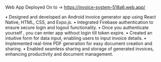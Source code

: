 Web App Deployed On to -> 
                          https://invoice-system-518a6.web.app/

• Designed and developed an Android invoice generator app using React Native, HTML, CSS, and Expo.js.
• Integrated Firebase authentication to ensure secure login and logout functionality.
• Once you authenticate yourself , you can enter app without login till token expire.
• Created an intuitive form for data input, enabling users to input invoice details.
• Implemented real-time PDF generation for easy document creation and sharing.
• Enabled seamless sharing and storage of generated invoices, enhancing productivity and document management.
